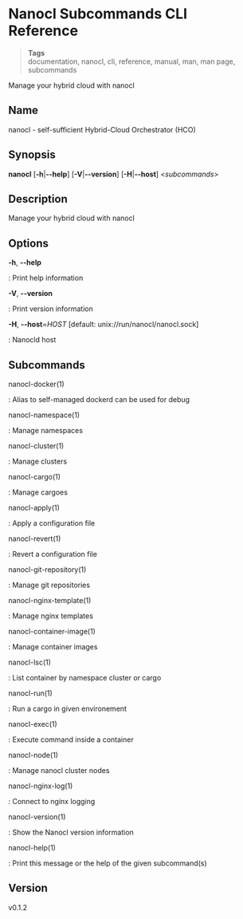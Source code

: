 <h1 id="nxtmdoc-meta-title">Nanocl Subcommands CLI Reference</h1>

<blockquote class="tags">
	<strong>Tags</strong>
	</br>
 <span id="nxtmdoc-meta-keywords">
	  documentation, nanocl, cli, reference, manual, man, man page, subcommands
  </span>
</blockquote>

<p id="nxtmdoc-meta-description">
Manage your hybrid cloud with nanocl
</p>

<h2>Name</h2>

nanocl - self-sufficient Hybrid-Cloud Orchestrator (HCO)

<h2>Synopsis</h2>

**nanocl** \[**-h**\|**\--help**\] \[**-V**\|**\--version**\]
\[**-H**\|**\--host**\] \<*subcommands*\>

<h2>Description</h2>

Manage your hybrid cloud with nanocl

<h2>Options</h2>

**-h**, **\--help**

:   Print help information

**-V**, **\--version**

:   Print version information

**-H**, **\--host**=*HOST* \[default: unix://run/nanocl/nanocl.sock\]

:   Nanocld host

<h2>Subcommands</h2>

nanocl-docker(1)

:   Alias to self-managed dockerd can be used for debug

nanocl-namespace(1)

:   Manage namespaces

nanocl-cluster(1)

:   Manage clusters

nanocl-cargo(1)

:   Manage cargoes

nanocl-apply(1)

:   Apply a configuration file

nanocl-revert(1)

:   Revert a configuration file

nanocl-git-repository(1)

:   Manage git repositories

nanocl-nginx-template(1)

:   Manage nginx templates

nanocl-container-image(1)

:   Manage container images

nanocl-lsc(1)

:   List container by namespace cluster or cargo

nanocl-run(1)

:   Run a cargo in given environement

nanocl-exec(1)

:   Execute command inside a container

nanocl-node(1)

:   Manage nanocl cluster nodes

nanocl-nginx-log(1)

:   Connect to nginx logging

nanocl-version(1)

:   Show the Nanocl version information

nanocl-help(1)

:   Print this message or the help of the given subcommand(s)

<h2>Version</h2>

v0.1.2
